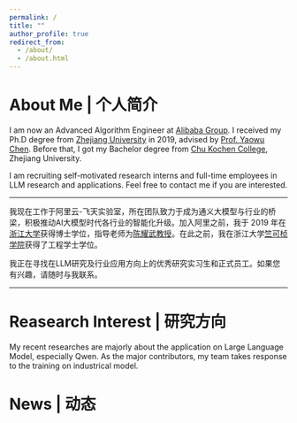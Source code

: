 ```yaml
---
permalink: /
title: ""
author_profile: true
redirect_from: 
  - /about/
  - /about.html
---
```


About Me &#124; 个人简介 
======

I am now an Advanced Algorithm Engineer at [Alibaba Group](https://www.alibabagroup.com/).
I received my Ph.D degree from [Zhejiang University](https://www.zju.edu.cn/english/) in 2019, advised by [Prof. Yaowu Chen](https://person.zju.edu.cn/0088219#0). Before that, I got my Bachelor degree from [Chu Kochen College](http://ckc.zju.edu.cn/ckcen/), Zhejiang University.

I am recruiting self-motivated research interns and full-time employees in LLM research and applications. Feel free to contact me if you are interested.

-------
我现在工作于阿里云-飞天实验室，所在团队致力于成为通义大模型与行业的桥梁，积极推动AI大模型时代各行业的智能化升级。加入阿里之前，我于 2019 年在[浙江大学](https://www.zju.edu.cn/)获得博士学位，指导老师为[陈耀武教授](https://person.zju.edu.cn/0088219#0)。在此之前，我在浙江大学[竺可桢学院](http://ckc.zju.edu.cn/)获得了工程学士学位。

我正在寻找在LLM研究及行业应用方向上的优秀研究实习生和正式员工。如果您有兴趣，请随时与我联系。

-----

Reasearch Interest &#124; 研究方向
======
My recent researches are majorly about the application on Large Language Model, especially Qwen. As the major contributors, my team takes response to the training on industrical model.

News &#124; 动态
======

